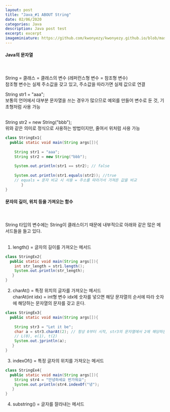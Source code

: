 ```yaml
---
layout: post
title: "Java_#1 ABOUT String"
date: 02/06/2020
categories: Java
description: Java post test
excerpt: excerpt 
imageminiature: https://github.com/kwonyezy/kwonyezy.github.io/blob/master/_posts/pictures/bg.jpg?raw=true
---
```


#### Java의 문자열<br><br><br>

String = 클래스 = 클래스의 변수 (레퍼런스형 변수 = 참조형 변수)<br>
참조형 변수는 실제 주소값을 갖고 있고, 주소값을 따라가면 실제 값으로 연결<br>

String str1 = "aaa";<br>
보통의 언어에서 대부분 문자열을 쓰는 경우가 많으므로 예외를 만들어 변수로 둔 것, 기초형처럼 사용 가능<br><br>

String str2 = new String("bbb"); <br>
위와 같은 의미로 정식으로 사용하는 방법이지만, 줄여서 위처럼 사용 가능<br>

```java
class StringEx1{
  public static void main(String args[]){
  
    String str1 = "aaa";
    String str2 = new String("bbb");
    
    System.out.println(str1 == str2); // false
    
    System.out.println(str1.equals(str2)); //true
    // equals = 문자 비교 시 사용 = 주소를 따라가서 가져온 값을 비교
       }
}
```
#### 문자의 길이, 위치 등을 가져오는 함수<br><br><br>

String 타입의 변수에는 String이 클래스이기 때문에 내부적으로 아래와 같은 많은 메서드들을 들고 있다.<br><br>

1. length() = 글자의 길이를 가져오는 메서드<br>
```java
class StringEx2{
  public static void main(String args[]){
    int str_length = str1.length();
    System.out.println(str_length);
   }
}
```

2. charAt() = 특정 위치의 글자를 가져오는 메서드<br>
    charAt(int idx) = int형 변수 idx에 숫자를 넣으면 해당 문자열의 순서에 따라 숫자에 해당하는 문자열의 문자를 갖고 온다.<br>
```java
class StringEx3{
  public static void main(String args[]){
  
    String str3 = "Let it be";
    char a = str3.charAt(2); // 항상 0부터 시작, str3의 문자열에서 2에 해당하는 문자는 t
    // L(0), e(1), t(2)
    System.out.jprintln(a);
   }
}
```
3. indexOf() = 특정 글자의 위치를 가져오는 메서드<br>
```java
class StringEx4{
  public static void main(String args[]){
    String str4 = "안녕하세요 반가워요"; 
    System.out.println(str4.indexOf("녕");
   }
}
```

4. substring() = 글자를 잘라내는 메서드<br>
